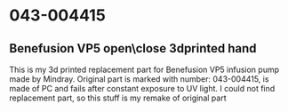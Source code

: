 # 043-004415
## Benefusion VP5 open\close 3dprinted hand

 This is my 3d printed replacement part for Benefusion VP5 infusion pump made by Mindray.
Original part is marked with number: 043-004415, is made of PC and fails after constant exposure to UV light.
I could not find replacement part,  so this stuff is my remake of original part
